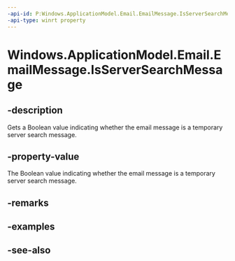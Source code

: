 ----api-id: P:Windows.ApplicationModel.Email.EmailMessage.IsServerSearchMessage
-api-type: winrt property
---<!-- Property syntaxpublic bool IsServerSearchMessage { get; }--># Windows.ApplicationModel.Email.EmailMessage.IsServerSearchMessage## -descriptionGets a Boolean value indicating whether the email message is a temporary server search message.## -property-valueThe Boolean value indicating whether the email message is a temporary server search message.## -remarks## -examples## -see-also